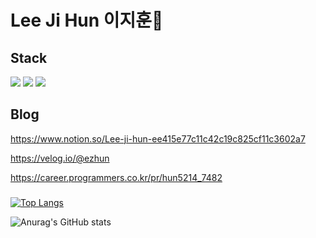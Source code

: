 # Lee Ji Hun 이지훈👨‍

## Stack
  <img src="https://img.shields.io/badge/C++-FFFF99?style=flat&logo=#A8B9CC&logoColor=white"/> <img src="https://img.shields.io/badge/C-99FFCC?style=flat&logo=#00599C&logoColor=white"/> <img src="https://img.shields.io/badge/Unreal-CC9900?style=flat&logo=#0E1128&logoColor=white"/>


## Blog
https://www.notion.so/Lee-ji-hun-ee415e77c11c42c19c825cf11c3602a7

https://velog.io/@ezhun

https://career.programmers.co.kr/pr/hun5214_7482




###


[![Top Langs](https://github-readme-stats.vercel.app/api/top-langs/?username=eeeeeeeeeeeeasyhun&langs_count=8)](https://github.com/eeeeeeeeeeeeasyhun/github-readme-stats)

![Anurag's GitHub stats](https://github-readme-stats.vercel.app/api?username=eeeeeeeeeeeeasyhun&show_icons=true&theme=radical)
